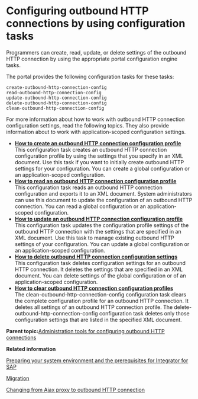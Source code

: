 # Configuring outbound HTTP connections by using configuration tasks 

Programmers can create, read, update, or delete settings of the outbound HTTP connection by using the appropriate portal configuration engine tasks.

The portal provides the following configuration tasks for these tasks:

```
create-outbound-http-connection-config
read-outbound-http-connection-config
update-outbound-http-connection-config
delete-outbound-http-connection-config
clean-outbound-http-connection-config
```

For more information about how to work with outbound HTTP connection configuration settings, read the following topics. They also provide information about to work with application-scoped configuration settings.

-   **[How to create an outbound HTTP connection configuration profile ](../dev-portlet/outbhttp_cfg_tsk_create.md)**  
This configuration task creates an outbound HTTP connection configuration profile by using the settings that you specify in an XML document. Use this task if you want to initially create outbound HTTP settings for your configuration. You can create a global configuration or an application-scoped configuration.
-   **[How to read an outbound HTTP connection configuration profile ](../dev-portlet/outbhttp_cfg_tsk_read.md)**  
This configuration task reads an outbound HTTP connection configuration and exports it to an XML document. System administrators can use this document to update the configuration of an outbound HTTP connection. You can read a global configuration or an application-scoped configuration.
-   **[How to update an outbound HTTP connection configuration profile ](../dev-portlet/outbhttp_cfg_tsk_update.md)**  
This configuration task updates the configuration profile settings of the outbound HTTP connection with the settings that are specified in an XML document. Use this task to manage existing outbound HTTP settings of your configuration. You can update a global configuration or an application-scoped configuration.
-   **[How to delete outbound HTTP connection configuration settings ](../dev-portlet/outbhttp_cfg_tsk_delete.md)**  
This configuration task deletes configuration settings for an outbound HTTP connection. It deletes the settings that are specified in an XML document. You can delete settings of the global configuration or of an application-scoped configuration.
-   **[How to clear outbound HTTP connection configuration profiles ](../dev-portlet/outbhttp_cfg_tsk_clear.md)**  
The clean-outbound-http-connection-config configuration task clears the complete configuration profile for an outbound HTTP connection. It deletes all settings of an outbound HTTP connection profile. The delete-outbound-http-connection-config configuration task deletes only those configuration settings that are listed in the specified XML document.

**Parent topic:**[Administration tools for configuring outbound HTTP connections ](../dev-portlet/outbhttp_cfg_tools.md)

**Related information**  


[Preparing your system environment and the prerequisites for Integrator for SAP ](../admin-system/sap_int_prep.md)

[Migration ](../dev-portlet/outbound_http_migrate.md)

[Changing from Ajax proxy to outbound HTTP connection ](../migrate/mig_enable_outboundhttp.md)


